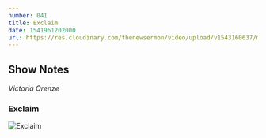 ```yaml
---
number: 041
title: Exclaim
date: 1541961202000
url: https://res.cloudinary.com/thenewsermon/video/upload/v1543160637/messages/Sunday.11.11.2018-_Victoria_Orenze_-_EXCLAIM.mp3
---
```


## Show Notes
_Victoria Orenze_

### Exclaim

![Exclaim](https://res.cloudinary.com/thenewsermon/image/upload/v1543161359/messages/wearethenew_-20181125-0002.jpg)